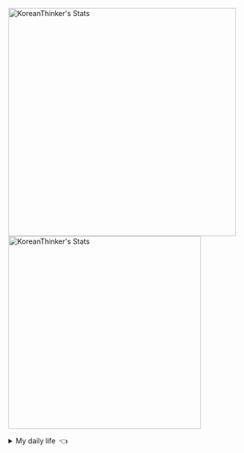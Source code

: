<p  >
<img width="455px"  src="https://github-readme-stats.vercel.app/api/wakatime?username=KoreanThinker&layout=compact&theme=dark&hide_border=true&langs_count=6" alt="KoreanThinker's Stats" /> 
    <img width="385px" src="https://github-readme-stats.vercel.app/api?username=KoreanThinker&theme=dark&hide_border=true&count_private=true" alt="KoreanThinker's Stats" />
</p>
<details>
<summary>My daily life 👈</summary>
 
    
<!--START_SECTION:waka-->
**I'm a Night 🦉** 

```text
🌞 Morning    6 commits      ░░░░░░░░░░░░░░░░░░░░░░░░░   0.61% 
🌆 Daytime    314 commits    ████████░░░░░░░░░░░░░░░░░   31.85% 
🌃 Evening    576 commits    ██████████████░░░░░░░░░░░   58.42% 
🌙 Night      90 commits     ██░░░░░░░░░░░░░░░░░░░░░░░   9.13%

```
📅 **I'm Most Productive on Wednesday** 

```text
Monday       150 commits    ███░░░░░░░░░░░░░░░░░░░░░░   15.21% 
Tuesday      162 commits    ████░░░░░░░░░░░░░░░░░░░░░   16.43% 
Wednesday    163 commits    ████░░░░░░░░░░░░░░░░░░░░░   16.53% 
Thursday     161 commits    ████░░░░░░░░░░░░░░░░░░░░░   16.33% 
Friday       149 commits    ███░░░░░░░░░░░░░░░░░░░░░░   15.11% 
Saturday     110 commits    ██░░░░░░░░░░░░░░░░░░░░░░░   11.16% 
Sunday       91 commits     ██░░░░░░░░░░░░░░░░░░░░░░░   9.23%

```


📊 **This Week I Spent My Time On** 

```text
⌚︎ Time Zone: Asia/Seoul

🐱‍💻 Projects: 
gilberto                 16 hrs 58 mins      ██████████░░░░░░░░░░░░░░░   41.01% 
pires                    16 hrs 2 mins       █████████░░░░░░░░░░░░░░░░   38.75% 
wecount                  8 hrs 22 mins       █████░░░░░░░░░░░░░░░░░░░░   20.24% 
Unknown Project          0 secs              ░░░░░░░░░░░░░░░░░░░░░░░░░   0.0%

```


 Last Updated on 28/08/2021
<!--END_SECTION:waka-->
</details>
